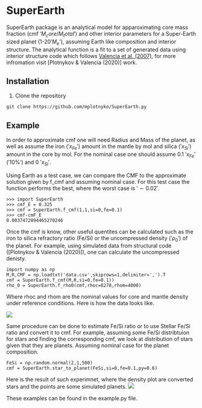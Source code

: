 # SuperEarth 

SuperEarth package is an analytical model for apparoximating core mass fraction (cmf $'M_core/M_total'$) and other interior parameters for a Super-Earth sized planet (1-20$'M_e$'), assuming Earth like composition and interior structure.
The analytical function is a fit to a set of generated data using interior structure code which follows [Valencia et al. (2007)](https://iopscience.iop.org/article/10.1086/509800), for more infromation visit [Plotnykov & Valencia (2020)] work.

## Installation

1. Clone the repository

```git clone https://github.com/mplotnyko/SuperEarth.py```

## Example 

In order to approximate cmf one will need Radius and Mass of the planet, as well as assume the iron ($'x_{Fe}'$) amount in the mantle by mol and silica ($'x_{Si}'$) amount in the core by mol. 
For the nominal case one should assume 0.1 $'x_{Fe}'$ ($'10\%'$) and 0 $'x_{Si}'$.

Using Earth as a test case, we can compare the CMF to the approximate solution given by f_cmf and assuming nominal case.
For this test case the function performs the best, where the worst case is $'\sim 0.02'$. 
    
    >>> import SuperEarth
    >>> cmf_E = 0.325
    >>> cmf = SuperEarth.f_cmf(1,1,si=0,fe=0.1)
    >>> cmf-cmF_E
    0.0037472894465270246

Once the cmf is know, other useful quentites can be calculated such as the iron to silica refractory ratio (Fe/Si) or the uncompressed density ($'\rho_0'$) of the planet.
For example, using simulated data from structural code ([Plotnykov & Valencia (2020)]), one can calculate the uncompressed denisty.

    import numpy as np
    M,R,CMF = np.loadtxt('data.csv',skiprows=1,delimiter=',').T
    cmf = SuperEarth.f_cmf(M,R,si=0,fe=0.1))
    rho_0 = SuperEarth.f_rho0(cmf,rhoc=8278,rhom=4000)

Where rhoc and rhom are the nominal values for core and mantle density under reference conditions. Here is how the data looks like.

![](images/MR_rho0.jpg)

Same procedure can be done to estimate Fe/Si ratio or to use Stellar Fe/Si ratio and convert it to cmf.
For example, assuming some Fe/Si distribtuion for stars and finding the corresponding cmf, we look at distribution of stars given that they are planets. 
Assuming nominal case for the planet composition.

    FeSi = np.random.normal(2,1,500)
    cmf = SuperEarth.star_to_planet(FeSi,si=0,fe=0.1,py=0.6)

Here is the result of such experimnet, where the density plot are converted stars and the points are some simulated planets.
![](images/FeSi_star.jpg)

These examples can be found in the example.py file.